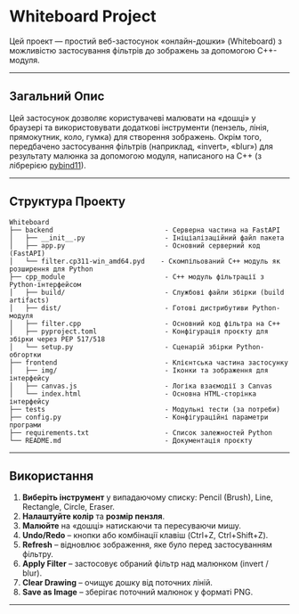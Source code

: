 # Whiteboard Project

Цей проект — простий веб-застосунок «онлайн-дошки» (Whiteboard) з можливістю застосування фільтрів до зображень за допомогою C++-модуля.

---

## Загальний Опис
Цей застосунок дозволяє користувачеві малювати на «дошці» у браузері та використовувати додаткові інструменти (пензель, лінія, прямокутник, коло, гумка) для створення зображень. Окрім того, передбачено застосування фільтрів (наприклад, «invert», «blur») для результату малюнка за допомогою модуля, написаного на C++ (з лібрерією [pybind11](https://github.com/pybind/pybind11)).

---

## Структура Проекту

```
Whiteboard
├── backend                            - Серверна частина на FastAPI
│   ├── __init__.py                    - Ініціалізаційний файл пакета
│   ├── app.py                         - Основний серверний код (FastAPI)
│   └── filter.cp311-win_amd64.pyd    - Скомпільований C++ модуль як розширення для Python
├── cpp_module                         - C++ модуль фільтрації з Python-інтерфейсом
│   ├── build/                         - Службові файли збірки (build artifacts)
│   ├── dist/                          - Готові дистрибутиви Python-модуля
│   ├── filter.cpp                     - Основний код фільтра на C++
│   ├── pyproject.toml                 - Конфігурація проєкту для збірки через PEP 517/518
│   └── setup.py                       - Сценарій збірки Python-обгортки
├── frontend                           - Клієнтська частина застосунку
│   ├── img/                           - Іконки та зображення для інтерфейсу
│   ├── canvas.js                      - Логіка взаємодії з Canvas
│   └── index.html                     - Основна HTML-сторінка інтерфейсу
├── tests                              - Модульні тести (за потреби)
├── config.py                          - Конфігураційні параметри програми
├── requirements.txt                   - Список залежностей Python
└── README.md                          - Документація проєкту
```
---

## Використання
1. **Виберіть інструмент** у випадаючому списку: Pencil (Brush), Line, Rectangle, Circle, Eraser.  
2. **Налаштуйте колір** та **розмір пензля**.  
3. **Малюйте** на «дошці» натискаючи та пересуваючи мишу.  
4. **Undo/Redo** – кнопки або комбінації клавіш (Ctrl+Z, Ctrl+Shift+Z).  
5. **Refresh** – відновлює зображення, яке було перед застосуванням фільтру.  
6. **Apply Filter** – застосовує обраний фільтр над малюнком (invert / blur).  
7. **Clear Drawing** – очищує дошку від поточних ліній.  
8. **Save as Image** – зберігає поточний малюнок у форматі PNG.

---
